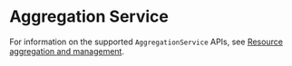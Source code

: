 #  Aggregation Service

For information on the supported `AggregationService` APIs, see [Resource aggregation and management](https://github.com/ODIM-Project/ODIM/blob/development/docs/README.md#resource-aggregation-and-management).
